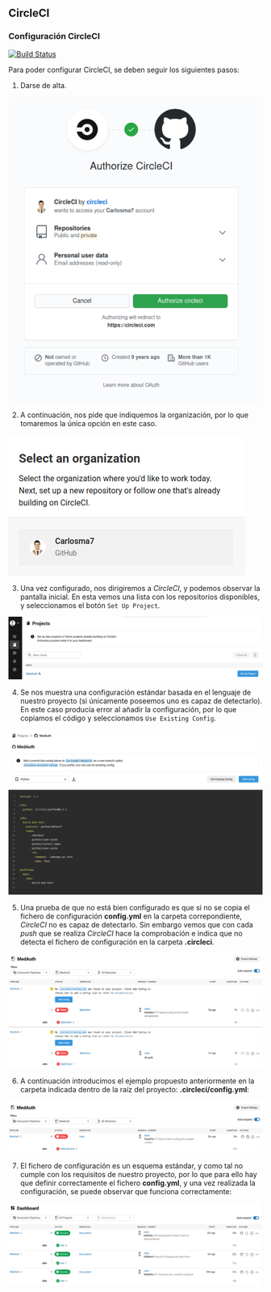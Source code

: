 ## CircleCI

### Configuración CircleCI

[![Build Status](https://circleci.com/gh/Carlosma7/MedAuth.svg?style=svg)](https://github.com/Carlosma7/MedAuth)

Para poder configurar CircleCI, se deben seguir los siguientes pasos:

1. Darse de alta.

![CircleCI Auth](../img/circleci_auth.png "CircleCI Auth")

2. A continuación, nos pide que indiquemos la organización, por lo que tomaremos la única opción en este caso.

![CircleCI Organization](../img/circleci_organization.png "CircleCI Organization")

3. Una vez configurado, nos dirigiremos a *CircleCI*, y podemos observar la pantalla inicial. En esta vemos una lista con los repositorios disponibles, y seleccionamos el botón ```Set Up Project```.

![CircleCI Projects](../img/circleci_projects.png "CircleCI Projects")

4. Se nos muestra una configuración estándar basada en el lenguaje de nuestro proyecto (si únicamente poseemos uno es capaz de detectarlo). En este caso producía error al añadir la configuración, por lo que copiamos el código y seleccionamos ```Use Existing Config```.

![CircleCI First Setup](../img/circleci_first_setup.png "CircleCI First Setup")

5. Una prueba de que no está bien configurado es que si no se copia el fichero de configuración **config.yml** en la carpeta correpondiente, *CircleCI* no es capaz de detectarlo. Sin embargo vemos que con cada *push* que se realiza *CircleCI* hace la comprobación e indica que no detecta el fichero de configuración en la carpeta **.circleci**.

![CircleCI Working](../img/circleci_funciona.png "CircleCI Working")

6. A continuación introducimos el ejemplo propuesto anteriormente en la carpeta indicada dentro de la raíz del proyecto: **.circleci/config.yml**:

![CircleCI Detects Config.yml](../img/circleci_detecta.png "CircleCI Detects Config.yml")

7. El fichero de configuración es un esquema estándar, y como tal no cumple con los requisitos de nuestro proyecto, por lo que para ello hay que definir correctamente el fichero **config.yml**, y una vez realizada la configuración, se puede observar que funciona correctamente:

![CircleCI Finally Working](../img/circleci_bien.png "CircleCI Finally Working")
